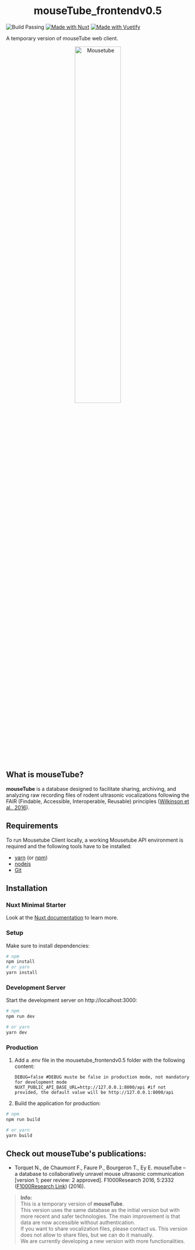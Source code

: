 <h1 align="center">mouseTube_frontendv0.5</h1>

![Build Passing](https://img.shields.io/github/actions/workflow/status/mouseTube/mousetube_frontendv0.5/ci.yml?branch=main)
[![Made with Nuxt](https://img.shields.io/badge/Made%20with-Nuxt-green)](https://nuxt.com/)
[![Made with Vuetify](https://img.shields.io/badge/Made%20with-Vuetify-1976D2)](https://vuetifyjs.com/)

A temporary version of mouseTube web client. 

<p align="center">
  <img src="https://mousetube.pasteur.fr/images/logo_mousetube_big.png" alt="Mousetube" width="50%">
</p>

## What is mouseTube?

**mouseTube** is a database designed to facilitate sharing, archiving, and analyzing raw recording files of rodent ultrasonic vocalizations following the FAIR (Findable, Accessible, Interoperable, Reusable) principles ([Wilkinson et al., 2016](https://doi.org/10.1038/sdata.2016.18)).

##  Requirements
To run Mousetube Client locally, a working Mousetube API environment is required and the following tools have to be installed:

- [yarn](https://yarnpkg.com/) (or [npm](https://www.npmjs.com/))
- [nodejs](https://nodejs.org/)
- [Git](https://git-scm.com/)

## Installation

### Nuxt Minimal Starter

Look at the [Nuxt documentation](https://nuxt.com/docs/getting-started/introduction) to learn more.

### Setup
Make sure to install dependencies:

```bash
# npm
npm install
# or yarn
yarn install
```

### Development Server
Start the development server on http://localhost:3000:

```bash
# npm
npm run dev

# or yarn
yarn dev
```

### Production
1. Add a .env file in the mousetube_frontendv0.5 folder with the following content:

   ```env
   DEBUG=false #DEBUG muste be false in production mode, not mandatory for development mode
   NUXT_PUBLIC_API_BASE_URL=http://127.0.0.1:8000/api #if not provided, the default value will be http://127.0.0.1:8000/api
   ```
2. Build the application for production:

```bash
# npm
npm run build

# or yarn
yarn build
```

## Check out mouseTube's publications:

- Torquet N., de Chaumont F., Faure P., Bourgeron T., Ey E. mouseTube – a database to collaboratively unravel mouse ultrasonic communication [version 1; peer review: 2 approved]. F1000Research 2016, 5:2332 ([F1000Research Link](https://doi.org/10.12688/f1000research.9439.1)) (2016).


> **Info:**  
> This is a temporary version of **mouseTube**.  
> This version uses the same database as the initial version but with more recent and safer technologies. The main improvement is that data are now accessible without authentication.  
> If you want to share vocalization files, please contact us. This version does not allow to share files, but we can do it manually.  
> We are currently developing a new version with more functionalities.